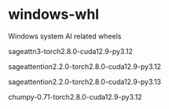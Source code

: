 # windows-whl
Windows system AI related wheels

sageattn3-torch2.8.0-cuda12.9-py3.12

sageattention2.2.0-torch2.8.0-cuda12.9-py3.12

sageattention2.2.0-torch2.8.0-cuda12.9-py3.13

chumpy-0.71-torch2.8.0-cuda12.9-py3.12
